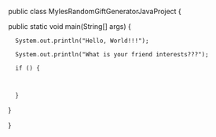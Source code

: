 public class MylesRandomGiftGeneratorJavaProject {
   
   public static void main(String[] args) {
      
      System.out.println("Hello, World!!!");
      
      System.out.println("What is your friend interests???");
      
      if () {
      
      
      
      }
      
   }
   
}